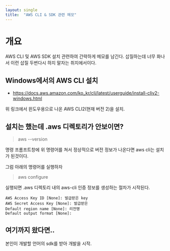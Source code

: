 ```yaml
---
layout: single
title:  "AWS CLI & SDK 관련 메모"
---
```


# 개요

AWS CLI 및 AWS SDK 설치 관련하여 간략하게 메모를 남긴다. 삽질하는데 너무 화나서 이런 삽질 두번다시 하지 말자는 취지에서이다.

## Windows에서의 AWS CLI 설치

- https://docs.aws.amazon.com/ko_kr/cli/latest/userguide/install-cliv2-windows.html

위 링크에서 윈도우용으로 나온 AWS CLI2(현재 버전 2)을 설치.


## 설치는 했는데 .aws 디렉토리가 안보이면?

> aws --version

명령 프롬프트창에 위 명령어를 쳐서 정상적으로 버전 정보가 나온다면 aws cli는 설치가 된것이다.

그럼 아래의 명령어를 실행하자

> aws configure

실행되면 .aws 디렉토리 내의 aws-cli 인증 정보를 생성하는 절차가 시작된다.

    AWS Access Key ID [None]: 발급받은 key
    AWS Secret Access Key [None]: 발급받은 
    Default region name [None]: 리전명
    Default output format [None]:

## 여기까지 왔다면..

본인이 개발할 언어의 sdk를 받아 개발을 시작.

